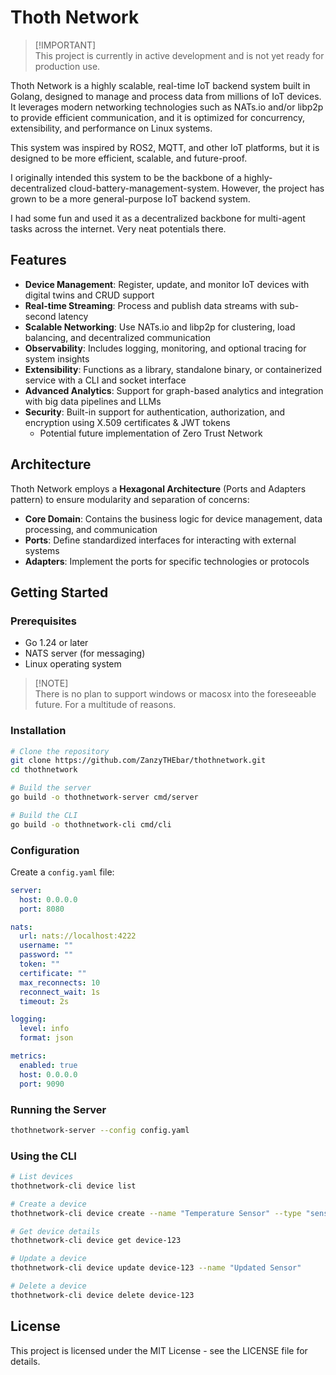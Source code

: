 # Thoth Network

> [!IMPORTANT]\
> This project is currently in active development and is not yet ready for production use.

Thoth Network is a highly scalable, real-time IoT backend system built in Golang, designed to manage and process data from millions of IoT devices. It leverages modern networking technologies such as NATs.io and/or libp2p to provide efficient communication, and it is optimized for concurrency, extensibility, and performance on Linux systems.

This system was inspired by ROS2, MQTT, and other IoT platforms, but it is designed to be more efficient, scalable, and future-proof.

I originally intended this system to be the backbone of a highly-decentralized cloud-battery-management-system. However, the project has grown to be a more general-purpose IoT backend system.

I had some fun and used it as a decentralized backbone for multi-agent tasks across the internet. Very neat potentials there. 

## Features

- **Device Management**: Register, update, and monitor IoT devices with digital twins and CRUD support
- **Real-time Streaming**: Process and publish data streams with sub-second latency
- **Scalable Networking**: Use NATs.io and libp2p for clustering, load balancing, and decentralized communication
- **Observability**: Includes logging, monitoring, and optional tracing for system insights
- **Extensibility**: Functions as a library, standalone binary, or containerized service with a CLI and socket interface
- **Advanced Analytics**: Support for graph-based analytics and integration with big data pipelines and LLMs
- **Security**: Built-in support for authentication, authorization, and encryption using X.509 certificates & JWT tokens
  - Potential future implementation of Zero Trust Network  

## Architecture

Thoth Network employs a **Hexagonal Architecture** (Ports and Adapters pattern) to ensure modularity and separation of concerns:

- **Core Domain**: Contains the business logic for device management, data processing, and communication
- **Ports**: Define standardized interfaces for interacting with external systems
- **Adapters**: Implement the ports for specific technologies or protocols

## Getting Started

### Prerequisites

- Go 1.24 or later
- NATS server (for messaging)
- Linux operating system

> [!NOTE]\
> There is no plan to support windows or macosx into the foreseeable future.
> For a multitude of reasons.

### Installation

```bash
# Clone the repository
git clone https://github.com/ZanzyTHEbar/thothnetwork.git
cd thothnetwork

# Build the server
go build -o thothnetwork-server cmd/server

# Build the CLI
go build -o thothnetwork-cli cmd/cli
```

### Configuration

Create a `config.yaml` file:

```yaml
server:
  host: 0.0.0.0
  port: 8080

nats:
  url: nats://localhost:4222
  username: ""
  password: ""
  token: ""
  certificate: ""
  max_reconnects: 10
  reconnect_wait: 1s
  timeout: 2s

logging:
  level: info
  format: json

metrics:
  enabled: true
  host: 0.0.0.0
  port: 9090
```

### Running the Server

```bash
thothnetwork-server --config config.yaml
```

### Using the CLI

```bash
# List devices
thothnetwork-cli device list

# Create a device
thothnetwork-cli device create --name "Temperature Sensor" --type "sensor" --metadata '{"location":"room-1"}'

# Get device details
thothnetwork-cli device get device-123

# Update a device
thothnetwork-cli device update device-123 --name "Updated Sensor"

# Delete a device
thothnetwork-cli device delete device-123
```

## License

This project is licensed under the MIT License - see the LICENSE file for details.
